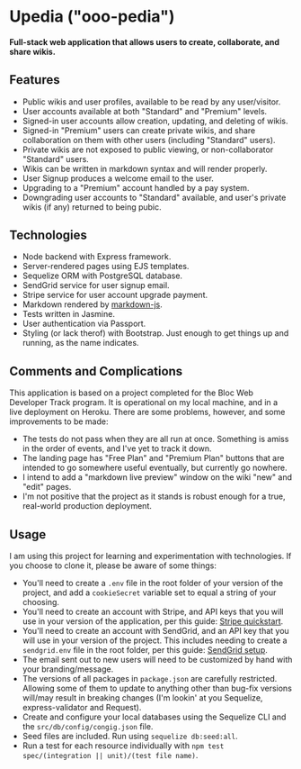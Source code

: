 # Upedia ("ooo-pedia")

#### Full-stack web application that allows users to create, collaborate, and share wikis.

## Features
* Public wikis and user profiles, available to be read by any user/visitor.
* User accounts available at both "Standard" and "Premium" levels.
* Signed-in user accounts allow creation, updating, and deleting of wikis.
* Signed-in "Premium" users can create private wikis, and share collaboration on them with other users (including "Standard" users).
* Private wikis are not exposed to public viewing, or non-collaborator "Standard" users.
* Wikis can be written in markdown syntax and will render properly.
* User Signup produces a welcome email to the user.
* Upgrading to a "Premium" account handled by a pay system.
* Downgrading user accounts to "Standard" available, and user's private wikis (if any) returned to being pubic.

## Technologies
* Node backend with Express framework.
* Server-rendered pages using EJS templates.
* Sequelize ORM with PostgreSQL database.
* SendGrid service for user signup email.
* Stripe service for user account upgrade payment.
* Markdown rendered by [markdown-js](https://www.npmjs.com/package/markdown).
* Tests written in Jasmine.
* User authentication via Passport.
* Styling (or lack therof) with Bootstrap. Just enough to get things up and running, as the name indicates.

## Comments and Complications
This application is based on a project completed for the Bloc Web Developer Track program. It is operational on my local machine, and in a live deployment on Heroku. There are some problems, however, and some improvements to be made:

* The tests do not pass when they are all run at once. Something is amiss in the order of events, and I've yet to track it down.
* The landing page has "Free Plan" and "Premium Plan" buttons that are intended to go somewhere useful eventually, but currently go nowhere.
* I intend to add a "markdown live preview" window on the wiki "new" and "edit" pages.
* I'm not positive that the project as it stands is robust enough for a true, real-world production deployment.

## Usage
I am using this project for learning and experimentation with technologies. If you choose to clone it, please be aware of some things:

* You'll need to create a `.env` file in the root folder of your version of the project, and add a `cookieSecret` variable set to equal a string of your choosing.
* You'll need to create an account with Stripe, and API keys that you will use in your version of the application, per this guide: [Stripe quickstart](https://stripe.com/docs/quickstart).
* You'll need to create an account with SendGrid, and an API key that you will use in your version of the project. This includes needing to create a `sendgrid.env` file in the root folder, per this guide: [SendGrid setup](https://app.sendgrid.com/guide/integrate/langs/nodejs).
* The email sent out to new users will need to be customized by hand with your branding/message.
* The versions of all packages in `package.json` are carefully restricted. Allowing some of them to update to anything other than bug-fix versions will/may result in breaking changes (I'm lookin' at you Sequelize, express-validator and Request).
* Create and configure your local databases using the Sequelize CLI and the `src/db/config/congig.json` file.
* Seed files are included. Run using `sequelize db:seed:all`.
* Run a test for each resource individually with `npm test spec/(integration || unit)/(test file name)`.

